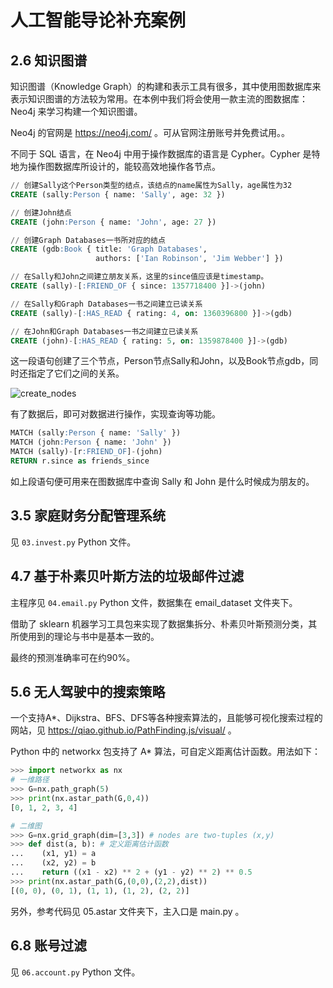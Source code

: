 # 人工智能导论补充案例

## 2.6 知识图谱

知识图谱（Knowledge Graph）的构建和表示工具有很多，其中使用图数据库来表示知识图谱的方法较为常用。在本例中我们将会使用一款主流的图数据库： Neo4j 来学习构建一个知识图谱。

Neo4j 的官网是 https://neo4j.com/ 。可从官网注册账号并免费试用。。

不同于 SQL 语言，在 Neo4j 中用于操作数据库的语言是 Cypher。Cypher 是特地为操作图数据库所设计的，能较高效地操作各节点。

```sql
// 创建Sally这个Person类型的结点，该结点的name属性为Sally，age属性为32
CREATE (sally:Person { name: 'Sally', age: 32 })

// 创建John结点
CREATE (john:Person { name: 'John', age: 27 })

// 创建Graph Databases一书所对应的结点
CREATE (gdb:Book { title: 'Graph Databases',
                   authors: ['Ian Robinson', 'Jim Webber'] })

// 在Sally和John之间建立朋友关系，这里的since值应该是timestamp。
CREATE (sally)-[:FRIEND_OF { since: 1357718400 }]->(john)

// 在Sally和Graph Databases一书之间建立已读关系
CREATE (sally)-[:HAS_READ { rating: 4, on: 1360396800 }]->(gdb)

// 在John和Graph Databases一书之间建立已读关系
CREATE (john)-[:HAS_READ { rating: 5, on: 1359878400 }]->(gdb)
```

这一段语句创建了三个节点，Person节点Sally和John，以及Book节点gdb，同时还指定了它们之间的关系。

![create_nodes](https://dist.neo4j.com/wp-content/uploads/modeling_johnsally_properties.jpg)

有了数据后，即可对数据进行操作，实现查询等功能。

```sql
MATCH (sally:Person { name: 'Sally' })
MATCH (john:Person { name: 'John' })
MATCH (sally)-[r:FRIEND_OF]-(john)
RETURN r.since as friends_since
```

如上段语句便可用来在图数据库中查询 Sally 和 John 是什么时候成为朋友的。

## 3.5 家庭财务分配管理系统

见 `03.invest.py` Python 文件。

## 4.7 基于朴素贝叶斯方法的垃圾邮件过滤

主程序见 `04.email.py` Python 文件，数据集在 email_dataset 文件夹下。

借助了 sklearn 机器学习工具包来实现了数据集拆分、朴素贝叶斯预测分类，其所使用到的理论与书中是基本一致的。

最终的预测准确率可在约90%。

## 5.6 无人驾驶中的搜索策略

一个支持A*、Dijkstra、BFS、DFS等各种搜索算法的，且能够可视化搜索过程的网站，见 https://qiao.github.io/PathFinding.js/visual/ 。

Python 中的 networkx 包支持了 A* 算法，可自定义距离估计函数。用法如下：

```python
>>> import networkx as nx
# 一维路径
>>> G=nx.path_graph(5)
>>> print(nx.astar_path(G,0,4))
[0, 1, 2, 3, 4]

# 二维图
>>> G=nx.grid_graph(dim=[3,3]) # nodes are two-tuples (x,y)
>>> def dist(a, b): # 定义距离估计函数
...    (x1, y1) = a
...    (x2, y2) = b
...    return ((x1 - x2) ** 2 + (y1 - y2) ** 2) ** 0.5
>>> print(nx.astar_path(G,(0,0),(2,2),dist))
[(0, 0), (0, 1), (1, 1), (1, 2), (2, 2)]
```

另外，参考代码见 05.astar 文件夹下，主入口是 main.py 。

## 6.8 账号过滤

见 `06.account.py` Python 文件。